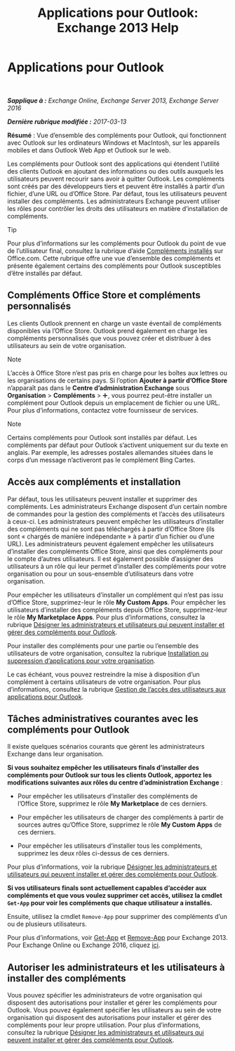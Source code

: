 ﻿---
title: 'Applications pour Outlook: Exchange 2013 Help'
TOCTitle: Applications pour Outlook
ms:assetid: 28b6f2a1-a235-4023-b561-6fd304962775
ms:mtpsurl: https://technet.microsoft.com/fr-fr/library/JJ943753(v=EXCHG.150)
ms:contentKeyID: 52062946
ms.date: 04/27/2018
mtps_version: v=EXCHG.150
ms.translationtype: HT
---

# Applications pour Outlook

 

_**Sapplique à :** Exchange Online, Exchange Server 2013, Exchange Server 2016_

_**Dernière rubrique modifiée :** 2017-03-13_

**Résumé** : Vue d’ensemble des compléments pour Outlook, qui fonctionnent avec Outlook sur les ordinateurs Windows et MacIntosh, sur les appareils mobiles et dans Outlook Web App et Outlook sur le web.

Les compléments pour Outlook sont des applications qui étendent l’utilité des clients Outlook en ajoutant des informations ou des outils auxquels les utilisateurs peuvent recourir sans avoir à quitter Outlook. Les compléments sont créés par des développeurs tiers et peuvent être installés à partir d’un fichier, d’une URL ou d’Office Store. Par défaut, tous les utilisateurs peuvent installer des compléments. Les administrateurs Exchange peuvent utiliser les rôles pour contrôler les droits des utilisateurs en matière d’installation de compléments.

> [!TIP]
> Pour plus d’informations sur les compléments pour Outlook du point de vue de l’utilisateur final, consultez la rubrique d’aide <a href="https://go.microsoft.com/fwlink/p/?linkid=2823">Compléments installés</a> sur Office.com. Cette rubrique offre une vue d’ensemble des compléments et présente également certains des compléments pour Outlook susceptibles d’être installés par défaut.


## Compléments Office Store et compléments personnalisés

Les clients Outlook prennent en charge un vaste éventail de compléments disponibles via l’Office Store. Outlook prend également en charge les compléments personnalisés que vous pouvez créer et distribuer à des utilisateurs au sein de votre organisation.

> [!NOTE]
> L’accès à Office Store n’est pas pris en charge pour les boîtes aux lettres ou les organisations de certains pays. Si l’option <strong>Ajouter à partir d’Office Store</strong> n’apparaît pas dans le <strong>Centre d’administration Exchange</strong> sous <strong>Organisation</strong> &gt; <strong>Compléments</strong> &gt; <img src="images/JJ218640.c1e75329-d6d7-4073-a27d-498590bbb558(EXCHG.150).gif" title="Icône Ajouter" alt="Icône Ajouter" />, vous pourrez peut-être installer un complément pour Outlook depuis un emplacement de fichier ou une URL. Pour plus d’informations, contactez votre fournisseur de services.


> [!NOTE]
> Certains compléments pour Outlook sont installés par défaut. Les compléments par défaut pour Outlook s’activent uniquement sur du texte en anglais. Par exemple, les adresses postales allemandes situées dans le corps d’un message n’activeront pas le complément Bing Cartes.


## Accès aux compléments et installation

Par défaut, tous les utilisateurs peuvent installer et supprimer des compléments. Les administrateurs Exchange disposent d’un certain nombre de commandes pour la gestion des compléments et l’accès des utilisateurs à ceux-ci. Les administrateurs peuvent empêcher les utilisateurs d’installer des compléments qui ne sont pas téléchargés à partir d’Office Store (ils sont « chargés de manière indépendante » à partir d’un fichier ou d’une URL). Les administrateurs peuvent également empêcher les utilisateurs d’installer des compléments Office Store, ainsi que des compléments pour le compte d’autres utilisateurs. Il est également possible d’assigner des utilisateurs à un rôle qui leur permet d’installer des compléments pour votre organisation ou pour un sous-ensemble d’utilisateurs dans votre organisation.

Pour empêcher les utilisateurs d’installer un complément qui n’est pas issu d’Office Store, supprimez-leur le rôle **My Custom Apps**. Pour empêcher les utilisateurs d’installer des compléments depuis Office Store, supprimez-leur le rôle **My Marketplace Apps**. Pour plus d’informations, consultez la rubrique [Désigner les administrateurs et utilisateurs qui peuvent installer et gérer des compléments pour Outlook](specify-the-administrators-and-users-who-can-install-and-manage-add-ins-for-outlook-exchange-2013-help.md).

Pour installer des compléments pour une partie ou l’ensemble des utilisateurs de votre organisation, consultez la rubrique [Installation ou suppression d’applications pour votre organisation](https://docs.microsoft.com/fr-fr/exchange/clients-and-mobile-in-exchange-online/add-ins-for-outlook/install-or-remove-outlook-add-ins).

Le cas échéant, vous pouvez restreindre la mise à disposition d’un complément à certains utilisateurs de votre organisation. Pour plus d’informations, consultez la rubrique [Gestion de l’accès des utilisateurs aux applications pour Outlook](https://docs.microsoft.com/fr-fr/exchange/clients-and-mobile-in-exchange-online/add-ins-for-outlook/manage-user-access-to-add-ins).

## Tâches administratives courantes avec les compléments pour Outlook

Il existe quelques scénarios courants que gèrent les administrateurs Exchange dans leur organisation.

**Si vous souhaitez empêcher les utilisateurs finals d’installer des compléments pour Outlook sur tous les clients Outlook, apportez les modifications suivantes aux rôles du centre d’administration Exchange** :

  - Pour empêcher les utilisateurs d’installer des compléments de l’Office Store, supprimez le rôle **My Marketplace** de ces derniers.

  - Pour empêcher les utilisateurs de charger des compléments à partir de sources autres qu’Office Store, supprimez le rôle **My Custom Apps** de ces derniers.

  - Pour empêcher les utilisateurs d’installer tous les compléments, supprimez les deux rôles ci-dessus de ces derniers.

Pour plus d’informations, voir la rubrique [Désigner les administrateurs et utilisateurs qui peuvent installer et gérer des compléments pour Outlook](specify-the-administrators-and-users-who-can-install-and-manage-add-ins-for-outlook-exchange-2013-help.md).

**Si vos utilisateurs finals sont actuellement capables d’accéder aux compléments et que vous voulez supprimer cet accès, utilisez la cmdlet `Get-App` pour voir les compléments que chaque utilisateur a installés.**

Ensuite, utilisez la cmdlet `Remove-App` pour supprimer des compléments d’un ou de plusieurs utilisateurs. 

Pour plus d’informations, voir [Get-App](https://technet.microsoft.com/fr-fr/library/jj218673\(v=exchg.150\)) et [Remove-App](https://technet.microsoft.com/fr-fr/library/jj218709\(v=exchg.150\)) pour Exchange 2013. Pour Exchange Online ou Exchange 2016, cliquez [ici](https://go.microsoft.com/fwlink/p/?linkid=8447).

## Autoriser les administrateurs et les utilisateurs à installer des compléments

Vous pouvez spécifier les administrateurs de votre organisation qui disposent des autorisations pour installer et gérer les compléments pour Outlook. Vous pouvez également spécifier les utilisateurs au sein de votre organisation qui disposent des autorisations pour installer et gérer des compléments pour leur propre utilisation. Pour plus d’informations, consultez la rubrique [Désigner les administrateurs et utilisateurs qui peuvent installer et gérer des compléments pour Outlook](specify-the-administrators-and-users-who-can-install-and-manage-add-ins-for-outlook-exchange-2013-help.md).

